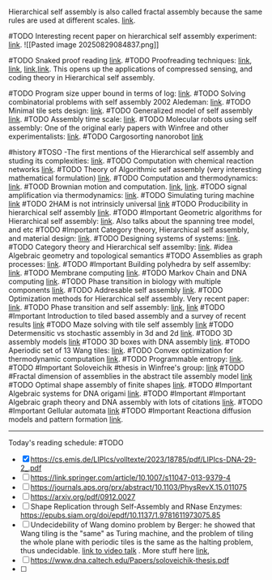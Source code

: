 Hierarchical self assembly is also called fractal assembly because the same rules are used at different scales. [link](https://thisis.caltech.edu/news/worlds-smallest-mona-lisa-80563#:~:text=The%20key%20to%20doing%20this,is%20applied%20at%20different%20scales). 

#TODO Interesting recent paper on hierarchical self assembly experiment: [link](https://yin.hms.harvard.edu/publications/2022.crisscross.pdf). ![[Pasted image 20250829084837.png]]


#TODO Snaked proof reading [link](http://self-assembly.net/wiki/index.php/Snaked_Proofreading).
#TODO Proofreading techniques: [link](https://pubmed.ncbi.nlm.nih.gov/25965580/), [link](https://www.researchgate.net/publication/220846273_A_Method_of_Error_Suppression_for_Self-assembling_DNA_Tiles), [link](http://self-assembly.net/wiki/index.php/Snaked_Proofreading),[link](https://link.springer.com/chapter/10.1007/978-3-540-24628-2_13). This opens up the applications of compressed sensing, and coding theory in Hierarchical self assembly.

#TODO Program size upper bound in terms of log: [link](https://web.cs.ucdavis.edu/~doty/papers/ptsa.pdf). 
#TODO Solving combinatorial problems with self assembly 2002 Aledeman: [link](https://www.dna.caltech.edu/Papers/optimize_self_assembly.pdf?utm_source=chatgpt.com). 
#TODO Minimal tile sets design: [link](https://link.springer.com/chapter/10.1007/978-3-642-32208-2_5?utm_source=chatgpt.com). 
#TODO Generalized model of self assembly [link](https://theory.stanford.edu/~gagan/papers/assembly_SODA.pdf?utm_source=chatgpt.com). 
#TODO Assembly time scale: [link](https://dna.hamilton.ie/assets/dw/nubots.pdf?utm_source=chatgpt.com). 
#TODO Molecular robots using self assembly: One of the original early papers with Winfree and other experimentalists: [link](https://www.nature.com/articles/nature09012). 
#TODO Cargosorting nanorobot [link](https://www.science.org/doi/10.1126/science.aan6558)

#history #TOSO -The first mentions of the Hierarchical self assembly and studing its complexities: [link](https://theory.stanford.edu/~gagan/papers/assembly_SODA.pdf?utm_source=chatgpt.com).
#TODO Computation with chemical reaction networks [link](https://scholar.google.com/citations?view_op=view_citation&hl=en&user=1ddBSr8AAAAJ&citation_for_view=1ddBSr8AAAAJ:mVmsd5A6BfQC). 
#TODO Theory of Algorithmic self assembly (very interesting mathematical formulation) [link](https://scholar.google.com/citations?view_op=view_citation&hl=en&user=1ddBSr8AAAAJ&citation_for_view=1ddBSr8AAAAJ:mVmsd5A6BfQC). 
#TODO Computation and thermodynamics: [link](https://scholar.google.com/citations?view_op=view_citation&hl=en&user=1ddBSr8AAAAJ&sortby=pubdate&citation_for_view=1ddBSr8AAAAJ:olpn-zPbct0C). 
#TOOD Brownian motion and computation. [link](https://scholar.google.com/citations?view_op=view_citation&hl=en&user=1ddBSr8AAAAJ&sortby=pubdate&citation_for_view=1ddBSr8AAAAJ:JoZmwDi-zQgC), [link](https://scholar.google.com/citations?view_op=view_citation&hl=en&user=1ddBSr8AAAAJ&sortby=pubdate&citation_for_view=1ddBSr8AAAAJ:olpn-zPbct0C). 
#TODO signal amplification via thermodynamics: [link](https://scholar.google.com/citations?view_op=view_citation&hl=en&user=1ddBSr8AAAAJ&sortby=pubdate&citation_for_view=1ddBSr8AAAAJ:1qzjygNMrQYC). 
#TODO Simulating turing machine [link](https://scholar.google.com/citations?view_op=view_citation&hl=en&user=1ddBSr8AAAAJ&cstart=20&pagesize=80&sortby=pubdate&citation_for_view=1ddBSr8AAAAJ:K3LRdlH-MEoC)
#TODO 2HAM is not intrinsicly universal [link](https://dl.acm.org/doi/abs/10.1007/s00453-015-9976-y?utm_source=chatgpt.com)
#TODO Producibility in hierarchical self assembly [link](https://dl.acm.org/doi/abs/10.1007/s00453-015-9976-y?utm_source=chatgpt.com).
#TODO #Important Geometric algorithms for Hierarchical self assembly: [link](https://erikdemaine.org/papers/ConnectedStagedAssembly_EuroCG2015/paper.pdf?utm_source=chatgpt.com). Also talks about the spanning tree model, and etc
#TODO #Important Category theory, Hierarchical self assembly, and material design: [link](https://arxiv.org/pdf/2101.11115). 
#TODO Designing systems of systems: [link](https://scholar.google.com/citations?view_op=view_citation&hl=en&user=1f5RQ5QAAAAJ&sortby=pubdate&citation_for_view=1f5RQ5QAAAAJ:Ri6SYOTghG4C). 
#TODO Category theory and Hierarchical self assemlby: [link](https://journals.plos.org/plosone/article?id=10.1371/journal.pone.0023911#:~:text=Materials%20in%20biology%20span%20all,like%20protein%20filaments%20subjected%20to). 
#idea Algebraic geometry and topological semantics
#TODO Assemblies as graph processes: [link](https://people.cs.umu.se/drewes/hjk60/essay_10.pdf). 
#TODO #Important Building polyhedra by self assemlby: [link](https://www.dam.brown.edu/people/menon/publications/kaplan.pdf). 
#TODO Membrane computing [link](https://link.springer.com/article/10.1007/s41965-025-00203-1). 
#TODO Markov Chain and DNA computing [link](https://www.sciencedirect.com/science/article/pii/S1476927123000282). 
#TODO Phase transition in biology with multiple components [link](https://scholar.google.com/citations?view_op=view_citation&hl=en&user=gYJdi6cAAAAJ&citation_for_view=gYJdi6cAAAAJ:0izLItjtcgwC). 
#TODO Addresable self assembly [link](https://pubs.acs.org/doi/abs/10.1021/jacs.5b11918). 
#TODO Optimization methods for Hierarchical self assembly. Very recent paper: [link](https://journals.aps.org/prx/abstract/10.1103/PhysRevX.15.011075). 
#TODO Phase transition and self assembly: [link](https://journals.aps.org/prmaterials/abstract/10.1103/PhysRevMaterials.9.053403), [link](https://journals.aps.org/prl/abstract/10.1103/PhysRevLett.132.208401)
#TODO #Important Introduction to tiled based assembly and a survey of recent results [link](https://link.springer.com/article/10.1007/s11047-013-9379-4)
#TODO Maze solving with tile self assembly [link](https://arxiv.org/pdf/2106.12341)
#TODO Determensitic vs stochastic assembly in 3d and 2d [link](https://arxiv.org/abs/0912.0027). 
#TODO 3D assembly models [link](https://link.springer.com/article/10.1007/s11047-019-09751-9)
#TODO 3D boxes with DNA assembly [link](https://link.springer.com/chapter/10.1007/3-540-45678-3_37). 
#TODO Aperiodic set of 13 Wang tiles: [link](https://citeseerx.ist.psu.edu/document?repid=rep1&type=pdf&doi=9e0e024f6a1943b0048c94a0085c30d6cf6731e2). 
#TODO Convex optimization for thermodynamic computation [link](https://scholar.google.com/citations?view_op=view_citation&hl=en&user=dSPQHDoAAAAJ&sortby=pubdate&citation_for_view=dSPQHDoAAAAJ:XUvXOeBm_78C). 
#TODO Programmable entropy: [link](https://www.biorxiv.org/content/10.1101/2024.09.13.612990v2.abstract). 
#TODO #Important Soloveichik #thesis  in Winfree's group: [link](https://www.dna.caltech.edu/Papers/soloveichik-thesis.pdf)
#TODO #Fractal dimension of assemblies in the abstract tile assembly model [link](https://link.springer.com/article/10.1007/s11047-023-09942-5)
#TODO Optimal shape assembly of finite shapes [link](https://link.springer.com/article/10.1007/s00453-016-0260-6). 
#TODO #Important Algebraic systems for DNA origami [link](https://arxiv.org/abs/1901.09120). 
#TODO #Important #Important Algebraic graph theory and DNA assembly with lots of citations [link](https://link.springer.com/chapter/10.1007/978-981-19-9891-1_11). 
#TODO #Important Gellular automata [link](https://link.springer.com/chapter/10.1007/978-981-19-9891-1_21)
#TODO #Important Reactiona diffusion models and pattern formation [link](https://link.springer.com/chapter/10.1007/978-981-19-9891-1_22). 

--- 
Today's reading schedule:
#TODO
- [x] https://cs.emis.de/LIPIcs/volltexte/2023/18785/pdf/LIPIcs-DNA-29-2_.pdf
- [ ] https://link.springer.com/article/10.1007/s11047-013-9379-4
- [ ] https://journals.aps.org/prx/abstract/10.1103/PhysRevX.15.011075
- [ ] https://arxiv.org/pdf/0912.0027
- [ ] Shape Replication through Self-Assembly and RNase Enzymes: https://epubs.siam.org/doi/epdf/10.1137/1.9781611973075.85
- [ ] Undecidebility of Wang domino problem by Berger: he showed that Wang tiling is the "same" as Turing machine, and the problem of tiling the whole plane with periodic tiles is the same as the halting problem, thus undecidable. [link to video talk](https://www.google.com/search?sca_esv=1303f4ac0cfcdd3b&sxsrf=AE3TifOuAYmdQBd_WR7J6L8iCjz_HsytzA:1756506327913&udm=7&fbs=AIIjpHxU7SXXniUZfeShr2fp4giZ1Y6MJ25_tmWITc7uy4KIeiAkWG4OlBE2zyCTMjPbGmMU8EWskMk2JSE__efdUJ3xmN8NZF80z9adYiOoxLWZC2w3V7md059YygfDFvJI4i1Vy5tFPocxuQscfH5tEQp2eDV7AP8tHcACufx7RZNBznIjbzFXuDWJUL-BDznAOVtvgfNeUU1vDPACXi3dhsS7U-8H_A&q=Undecidability+of+the+domino+problem.+Memoirs+of+the+American+Mathematical+Society&sa=X&ved=2ahUKEwivheL9h7GPAxUZIjQIHd6gEC0QtKgLegQIExAB&biw=956&bih=1023&dpr=1#fpstate=ive&vld=cid:c607614a,vid:CCXLUhExVyg,st:0) . More stuff here [link](https://www.lacl.fr/pvanier/rech/cirm.pdf),
- [ ] https://www.dna.caltech.edu/Papers/soloveichik-thesis.pdf
- [ ] 